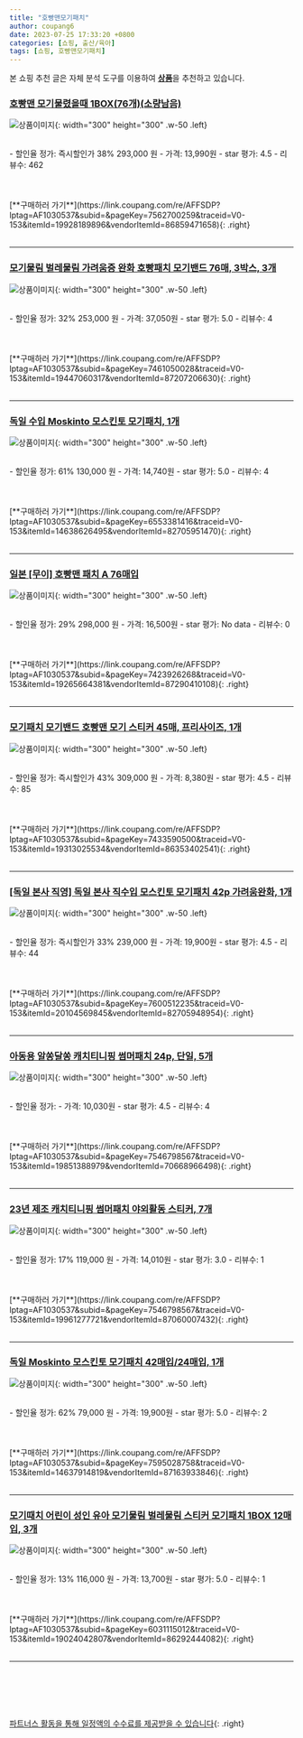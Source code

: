 ```yaml
---
title: "호빵맨모기패치"
author: coupang6
date: 2023-07-25 17:33:20 +0800
categories: [쇼핑, 출산/육아]
tags: [쇼핑, 호빵맨모기패치]
---
```


본 쇼핑 추천 글은 자체 분석 도구를 이용하여 [**상품**](https://link.coupang.com/a/bao1ui)을 추천하고 있습니다.

### [호빵맨 모기물렸을때 1BOX(76개)(소량남음)](https://link.coupang.com/re/AFFSDP?lptag=AF1030537&subid=&pageKey=7562700259&traceid=V0-153&itemId=19928189896&vendorItemId=86859471658)

![상품이미지](https://thumbnail10.coupangcdn.com/thumbnails/remote/230x230ex/image/vendor_inventory/a020/15729deae04c7c765fd17004086f655e6d7dcb3871e010974cb2212b39d8.png){: width="300" height="300" .w-50 .left}


<br>
- 할인율 정가: 즉시할인가 38%  293,000   원
- 가격: 13,990원
- star 평가: 4.5
- 리뷰수: 462
<br>
<br>
<br>
<br>
[**구매하러 가기**](https://link.coupang.com/re/AFFSDP?lptag=AF1030537&subid=&pageKey=7562700259&traceid=V0-153&itemId=19928189896&vendorItemId=86859471658){: .right}
<br>
<br>

---

### [모기물림 벌레물림 가려움증 완화 호빵패치 모기밴드 76매, 3박스, 3개](https://link.coupang.com/re/AFFSDP?lptag=AF1030537&subid=&pageKey=7461050028&traceid=V0-153&itemId=19447060317&vendorItemId=87207206630)

![상품이미지](https://thumbnail8.coupangcdn.com/thumbnails/remote/230x230ex/image/vendor_inventory/abd2/2d2432bc39fc350601176588290d71451b10637d755f0854d564a1c027c3.jpg){: width="300" height="300" .w-50 .left}


<br>
- 할인율 정가: 32%  253,000   원
- 가격: 37,050원
- star 평가: 5.0
- 리뷰수: 4
<br>
<br>
<br>
<br>
[**구매하러 가기**](https://link.coupang.com/re/AFFSDP?lptag=AF1030537&subid=&pageKey=7461050028&traceid=V0-153&itemId=19447060317&vendorItemId=87207206630){: .right}
<br>
<br>

---

### [독일 수입 Moskinto 모스킨토 모기패치, 1개](https://link.coupang.com/re/AFFSDP?lptag=AF1030537&subid=&pageKey=6553381416&traceid=V0-153&itemId=14638626495&vendorItemId=82705951470)

![상품이미지](https://thumbnail9.coupangcdn.com/thumbnails/remote/230x230ex/image/vendor_inventory/527d/8c3def2ecfd8ffb5e579615d4e6b3a844fb215a5e1146bd0ebf10de8b8cb.jpg){: width="300" height="300" .w-50 .left}


<br>
- 할인율 정가: 61%  130,000   원
- 가격: 14,740원
- star 평가: 5.0
- 리뷰수: 4
<br>
<br>
<br>
<br>
[**구매하러 가기**](https://link.coupang.com/re/AFFSDP?lptag=AF1030537&subid=&pageKey=6553381416&traceid=V0-153&itemId=14638626495&vendorItemId=82705951470){: .right}
<br>
<br>

---

### [일본 [무이] 호빵맨 패치 A 76매입](https://link.coupang.com/re/AFFSDP?lptag=AF1030537&subid=&pageKey=7423926268&traceid=V0-153&itemId=19265664381&vendorItemId=87290410108)

![상품이미지](https://thumbnail6.coupangcdn.com/thumbnails/remote/230x230ex/image/vendor_inventory/455a/b0cb7b89889ae447754e269e85b489af5f22e04c5acd05ef86519aa3f860.jpg){: width="300" height="300" .w-50 .left}


<br>
- 할인율 정가: 29%  298,000   원
- 가격: 16,500원
- star 평가: No data
- 리뷰수: 0
<br>
<br>
<br>
<br>
[**구매하러 가기**](https://link.coupang.com/re/AFFSDP?lptag=AF1030537&subid=&pageKey=7423926268&traceid=V0-153&itemId=19265664381&vendorItemId=87290410108){: .right}
<br>
<br>

---

### [모기패치 모기밴드 호빵맨 모기 스티커 45매, 프리사이즈, 1개](https://link.coupang.com/re/AFFSDP?lptag=AF1030537&subid=&pageKey=7433590500&traceid=V0-153&itemId=19313025534&vendorItemId=86353402541)

![상품이미지](https://thumbnail10.coupangcdn.com/thumbnails/remote/230x230ex/image/vendor_inventory/9eb7/fb6aaf09c612b1cc69b02b2633203ad034725d12b49f079752a8855d418d.jpg){: width="300" height="300" .w-50 .left}


<br>
- 할인율 정가: 즉시할인가 43%  309,000   원
- 가격: 8,380원
- star 평가: 4.5
- 리뷰수: 85
<br>
<br>
<br>
<br>
[**구매하러 가기**](https://link.coupang.com/re/AFFSDP?lptag=AF1030537&subid=&pageKey=7433590500&traceid=V0-153&itemId=19313025534&vendorItemId=86353402541){: .right}
<br>
<br>

---

### [[독일 본사 직영] 독일 본사 직수입 모스킨토 모기패치 42p 가려움완화, 1개](https://link.coupang.com/re/AFFSDP?lptag=AF1030537&subid=&pageKey=7600512235&traceid=V0-153&itemId=20104569845&vendorItemId=82705948954)

![상품이미지](https://thumbnail9.coupangcdn.com/thumbnails/remote/230x230ex/image/vendor_inventory/9877/e249547027514472e69d1b6118a6c09abb197a89ff721d61bd8603de3a83.jpg){: width="300" height="300" .w-50 .left}


<br>
- 할인율 정가: 즉시할인가 33%  239,000   원
- 가격: 19,900원
- star 평가: 4.5
- 리뷰수: 44
<br>
<br>
<br>
<br>
[**구매하러 가기**](https://link.coupang.com/re/AFFSDP?lptag=AF1030537&subid=&pageKey=7600512235&traceid=V0-153&itemId=20104569845&vendorItemId=82705948954){: .right}
<br>
<br>

---

### [아동용 알쏭달쏭 캐치티니핑 썸머패치 24p, 단일, 5개](https://link.coupang.com/re/AFFSDP?lptag=AF1030537&subid=&pageKey=7546798567&traceid=V0-153&itemId=19851388979&vendorItemId=70668966498)

![상품이미지](https://thumbnail6.coupangcdn.com/thumbnails/remote/230x230ex/image/vendor_inventory/e4c6/f17d062100ff6bde9a88df36d5c112bd7a8a0e359d90ebdef537617795c1.jpg){: width="300" height="300" .w-50 .left}


<br>
- 할인율 정가: 
- 가격: 10,030원
- star 평가: 4.5
- 리뷰수: 4
<br>
<br>
<br>
<br>
[**구매하러 가기**](https://link.coupang.com/re/AFFSDP?lptag=AF1030537&subid=&pageKey=7546798567&traceid=V0-153&itemId=19851388979&vendorItemId=70668966498){: .right}
<br>
<br>

---

### [23년 제조 캐치티니핑 썸머패치 야외활동 스티커, 7개](https://link.coupang.com/re/AFFSDP?lptag=AF1030537&subid=&pageKey=7546798567&traceid=V0-153&itemId=19961277721&vendorItemId=87060007432)

![상품이미지](https://thumbnail9.coupangcdn.com/thumbnails/remote/230x230ex/image/vendor_inventory/98a5/63959288dd8c39011aa88c4aae3aa37b47704b6411d1dbbc98a758c77aa6.jpg){: width="300" height="300" .w-50 .left}


<br>
- 할인율 정가: 17%  119,000   원
- 가격: 14,010원
- star 평가: 3.0
- 리뷰수: 1
<br>
<br>
<br>
<br>
[**구매하러 가기**](https://link.coupang.com/re/AFFSDP?lptag=AF1030537&subid=&pageKey=7546798567&traceid=V0-153&itemId=19961277721&vendorItemId=87060007432){: .right}
<br>
<br>

---

### [독일 Moskinto 모스킨토 모기패치 42매입/24매입, 1개](https://link.coupang.com/re/AFFSDP?lptag=AF1030537&subid=&pageKey=7595028758&traceid=V0-153&itemId=14637914819&vendorItemId=87163933846)

![상품이미지](https://thumbnail8.coupangcdn.com/thumbnails/remote/230x230ex/image/vendor_inventory/1f63/3d44ec857c7e8983922056d67f6b768e5b77826c983ff1a58b6527509e75.jpg){: width="300" height="300" .w-50 .left}


<br>
- 할인율 정가: 62%  79,000   원
- 가격: 19,900원
- star 평가: 5.0
- 리뷰수: 2
<br>
<br>
<br>
<br>
[**구매하러 가기**](https://link.coupang.com/re/AFFSDP?lptag=AF1030537&subid=&pageKey=7595028758&traceid=V0-153&itemId=14637914819&vendorItemId=87163933846){: .right}
<br>
<br>

---

### [모기때치 어린이 성인 유아 모기물림 벌레물림 스티커 모기패치 1BOX 12매입, 3개](https://link.coupang.com/re/AFFSDP?lptag=AF1030537&subid=&pageKey=6031115012&traceid=V0-153&itemId=19024042807&vendorItemId=86292444082)

![상품이미지](https://thumbnail10.coupangcdn.com/thumbnails/remote/230x230ex/image/vendor_inventory/86fe/29bae2219cb8d494094f16090ce5de0587071772a51069c6cff2f485e7ac.png){: width="300" height="300" .w-50 .left}


<br>
- 할인율 정가: 13%  116,000   원
- 가격: 13,700원
- star 평가: 5.0
- 리뷰수: 1
<br>
<br>
<br>
<br>
[**구매하러 가기**](https://link.coupang.com/re/AFFSDP?lptag=AF1030537&subid=&pageKey=6031115012&traceid=V0-153&itemId=19024042807&vendorItemId=86292444082){: .right}
<br>
<br>

---
<br><br><br><br><br> [파트너스 활동을 통해 일정액의 수수료를 제공받을 수 있습니다](https://link.coupang.com/a/bao1ui){: .right}